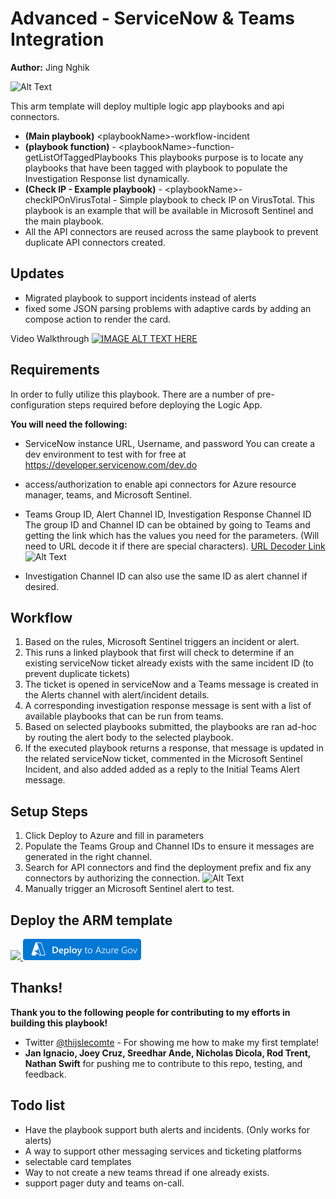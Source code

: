 # Advanced - ServiceNow & Teams Integration
**Author:** Jing Nghik

![Alt Text](./Media/animated.gif)

This arm template will deploy multiple logic app playbooks and api connectors.
- **(Main playbook)** \<playbookName>-workflow-incident
- **(playbook function)** - \<playbookName>-function-getListOfTaggedPlaybooks
This playbooks purpose is to locate any playbooks that have been tagged with playbook to populate the Investigation Response list dynamically.
- **(Check IP - Example playbook)** - \<playbookName>-checkIPOnVirusTotal - Simple playbook to check IP on VirusTotal. This playbook is an example that will be available in Microsoft Sentinel and the main playbook.
- All the API connectors are reused across the same playbook to prevent duplicate API connectors created.

## Updates
- Migrated playbook to support incidents instead of alerts
- fixed some JSON parsing problems with adaptive cards by adding an compose action to render the card.

Video Walkthrough
[![IMAGE ALT TEXT HERE](https://img.youtube.com/vi/RgspwmcwjxQ/0.jpg)](https://www.youtube.com/watch?v=RgspwmcwjxQ)

## Requirements
In order to fully utilize this playbook. There are a number of pre-configuration steps required before deploying the Logic App.

**You will need the following:**
- ServiceNow instance URL, Username, and password
You can create a dev environment to test with for free at https://developer.servicenow.com/dev.do
- access/authorization to enable api connectors for Azure resource manager, teams, and Microsoft Sentinel.
- Teams Group ID, Alert Channel ID, Investigation Response Channel ID
The group ID and Channel ID can be obtained by going to Teams and getting the link which has the values you need for the parameters. (Will need to URL decode it if there are special characters). [URL Decoder Link](https://www.urldecoder.org/)
![Alt Text](./Media/teams.png)

- Investigation Channel ID can also use the same ID as alert channel if desired.

## Workflow
1. Based on the rules, Microsoft Sentinel triggers an incident or alert.
2. This runs a linked playbook that first will check to determine if an existing serviceNow ticket already exists with the same incident ID (to prevent duplicate tickets)
3. The ticket is opened in serviceNow and a Teams message is created in the Alerts channel with alert/incident details.
4. A corresponding investigation response message is sent with a list of available playbooks that can be run from teams.
5. Based on selected playbooks submitted, the playbooks are ran ad-hoc by routing the alert body to the selected playbook.
6. If the executed playbook returns a response, that message is updated in the related serviceNow ticket, commented in the Microsoft Sentinel Incident, and also added added as a reply to the Initial Teams Alert message.

## Setup Steps
1. Click Deploy to Azure and fill in parameters
2. Populate the Teams Group and Channel IDs to ensure it messages are generated in the right channel.
3. Search for API connectors and find the deployment prefix and fix any connectors by authorizing the connection.
![Alt Text](./Media/apiconnectors.png)
4. Manually trigger an Microsoft Sentinel alert to test.

## Deploy the ARM template
<a href="https://portal.azure.com/#create/Microsoft.Template/uri/https%3A%2F%2Fraw.githubusercontent.com%2FAzure%2FAzure-Sentinel%2Fmaster%2FSolutions%2FTeams%2FPlaybooks%2FAdvanced-SNOW-Teams-Integration%2Fazuredeploy.json" target="_blank">
    <img src="https://aka.ms/deploytoazurebutton""/>
</a> <a href="https://portal.azure.us/#create/Microsoft.Template/uri/https://raw.githubusercontent.com/Azure/Azure-Sentinel/master/Solutions/Teams/Playbooks/Advanced-SNOW-Teams-Integration/azuredeploy.json" target="_blank"><img src="https://raw.githubusercontent.com/Azure/azure-quickstart-templates/master/1-CONTRIBUTION-GUIDE/images/deploytoazuregov.png"/></a>

## Thanks!
**Thank you to the following people for contributing to my efforts in building this playbook!**
- Twitter [@thijslecomte](https://twitter.com/thijslecomte) - For showing me how to make my first template!
- **Jan Ignacio, Joey Cruz, Sreedhar Ande, Nicholas Dicola, Rod Trent, Nathan Swift** for pushing me to contribute to this repo, testing, and feedback.

## Todo list
- Have the playbook support buth alerts and incidents. (Only works for alerts)
- A way to support other messaging services and ticketing platforms
- selectable card templates
- Way to not create a new teams thread if one already exists.
- support pager duty and teams on-call.
